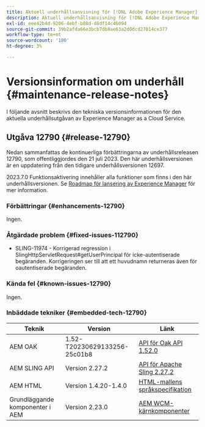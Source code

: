 ```yaml
---
title: Aktuell underhållsanvisning för [!DNL Adobe Experience Manager] as a Cloud Service.
description: Aktuell underhållsanvisning för [!DNL Adobe Experience Manager] as a Cloud Service.
exl-id: eee42b4d-9206-4ebf-b88d-d8df14c46094
source-git-commit: 39b2afda66e3bcb7db8ae63a2d0dcd27014ce377
workflow-type: tm+mt
source-wordcount: '180'
ht-degree: 3%

---
```


# Versionsinformation om underhåll {#maintenance-release-notes}

I följande avsnitt beskrivs den tekniska versionsinformationen för den aktuella underhållsutgåvan av Experience Manager as a Cloud Service.

## Utgåva 12790 {#release-12790}

Nedan sammanfattas de kontinuerliga förbättringarna av underhållsreleasen 12790, som offentliggjordes den 21 juli 2023. Den här underhållsversionen är en uppdatering från den tidigare underhållsversionen 12697.

2023.7.0 Funktionsaktivering innehåller alla funktioner som finns i den här underhållsversionen. Se [Roadmap för lansering av Experience Manager](https://experienceleague.adobe.com/docs/experience-manager-release-information/aem-release-updates/update-releases-roadmap.html) för mer information.

### Förbättringar {#enhancements-12790}

Ingen.

### Åtgärdade problem {#fixed-issues-112790}

- SLING-11974 - Korrigerad regression i SlingHttpServletRequest#getUserPrincipal för icke-autentiserade begäranden. Korrigeringen ser till att ett huvudnamn returneras även för oautentiserade begäranden.

### Kända fel {#known-issues-12790}

Ingen.

### Inbäddade tekniker {#embedded-tech-12790}

| Teknik | Version | Länk |
|---|---|---|
| AEM OAK | 1.52-T20230629133256-25c01b8 | [API för Oak API 1.52.0](https://www.javadoc.io/doc/org.apache.jackrabbit/oak-api/1.52.0/index.html) |
| AEM SLING API | Version 2.27.2 | [API för Apache Sling 2.27.2](https://www.javadoc.io/doc/org.apache.sling/org.apache.sling.api/latest/index.html) |
| AEM HTML | Version 1.4.20-1.4.0 | [HTML-mallens språkspecifikation](https://github.com/adobe/htl-spec) |
| Grundläggande komponenter i AEM | Version 2.23.0 | [AEM WCM-kärnkomponenter](https://github.com/adobe/aem-core-wcm-components) |
